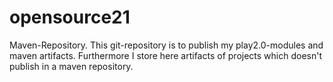 opensource21
============

Maven-Repository. This git-repository is to publish my play2.0-modules and
maven artifacts. Furthermore I store here artifacts of projects which doesn't
publish in a maven repository.
